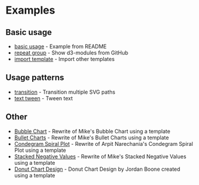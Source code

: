 # Examples

## Basic usage
* [basic usage](https://bl.ocks.org/ErikOnBike/f36ce2b4c88ef525d0cfe34a766d8067) - Example from README
* [repeat group](https://bl.ocks.org/ErikOnBike/4ef1c2af7d64023532745f0d61f08c18) - Show d3-modules from GitHub
* [import template](https://bl.ocks.org/ErikOnBike/ad0bcdac5dc782adb91774858fafdd28) - Import other templates

## Usage patterns
* [transition](https://bl.ocks.org/ErikOnBike/6a6ff9e033cd883e31e631f8f2ebfbbe) - Transition multiple SVG paths
* [text tween](https://bl.ocks.org/ErikOnBike/5caa92c3e7123fae2dad461ffa22c409) - Tween text

## Other
* [Bubble Chart](http://bl.ocks.org/ErikOnBike/2afe79ba9a5ee7a6a86a0c3fe04718a7) - Rewrite of Mike's Bubble Chart using a template
* [Bullet Charts](https://bl.ocks.org/ErikOnBike/dc95a68532f111da923ae533fc7d54d3) - Rewrite of Mike's Bullet Charts using a template
* [Condegram Spiral Plot](https://bl.ocks.org/ErikOnBike/4f73fe95a6041d625a96794bc0a094b2) - Rewrite of Arpit Narechania's Condegram Spiral Plot using a template
* [Stacked Negative Values](https://bl.ocks.org/ErikOnBike/9b06335a4b87bb7a5208413ad3fc84c6) - Rewrite of Mike's Stacked Negative Values using a template
* [Donut Chart Design](https://bl.ocks.org/ErikOnBike/b542468559630c116e44a3578d9660d9) - Donut Chart Design by Jordan Boone created using a template

